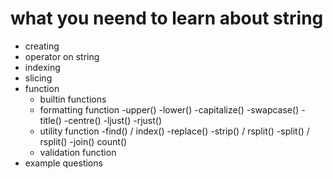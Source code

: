 # what you neend to learn about string

- creating
- operator on string
- indexing
- slicing 
- function 
    - builtin functions
    - formatting function
        -upper()
        -lower()
        -capitalize()
        -swapcase()
        -title()
        -centre()
        -ljust()
        -rjust()
    - utility function 
        -find() / index()
        -replace()
        -strip() / rsplit()
        -split() / rsplit()
        -join()
        count()
    - validation function
- example questions    
